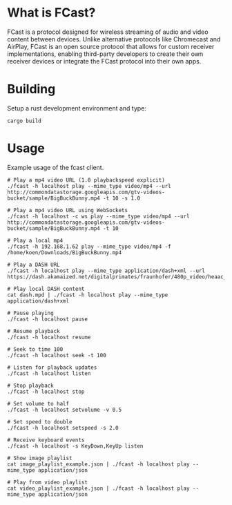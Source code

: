 # What is FCast?

FCast is a protocol designed for wireless streaming of audio and video content between devices. Unlike alternative protocols like Chromecast and AirPlay, FCast is an open source protocol that allows for custom receiver implementations, enabling third-party developers to create their own receiver devices or integrate the FCast protocol into their own apps.

# Building

Setup a rust development environment and type:

```
cargo build
```

# Usage

Example usage of the fcast client.

```
# Play a mp4 video URL (1.0 playbackspeed explicit)
./fcast -h localhost play --mime_type video/mp4 --url http://commondatastorage.googleapis.com/gtv-videos-bucket/sample/BigBuckBunny.mp4 -t 10 -s 1.0

# Play a mp4 video URL using WebSockets
./fcast -h localhost -c ws play --mime_type video/mp4 --url http://commondatastorage.googleapis.com/gtv-videos-bucket/sample/BigBuckBunny.mp4 -t 10

# Play a local mp4
./fcast -h 192.168.1.62 play --mime_type video/mp4 -f /home/koen/Downloads/BigBuckBunny.mp4

# Play a DASH URL
./fcast -h localhost play --mime_type application/dash+xml --url https://dash.akamaized.net/digitalprimates/fraunhofer/480p_video/heaac_2_0_with_video/Sintel/sintel_480p_heaac2_0.mpd

# Play local DASH content
cat dash.mpd | ./fcast -h localhost play --mime_type application/dash+xml

# Pause playing
./fcast -h localhost pause

# Resume playback
./fcast -h localhost resume

# Seek to time 100
./fcast -h localhost seek -t 100

# Listen for playback updates
./fcast -h localhost listen

# Stop playback
./fcast -h localhost stop

# Set volume to half
./fcast -h localhost setvolume -v 0.5

# Set speed to double
./fcast -h localhost setspeed -s 2.0

# Receive keyboard events
./fcast -h localhost -s KeyDown,KeyUp listen

# Show image playlist
cat image_playlist_example.json | ./fcast -h localhost play --mime_type application/json

# Play from video playlist
cat video_playlist_example.json | ./fcast -h localhost play --mime_type application/json
```
